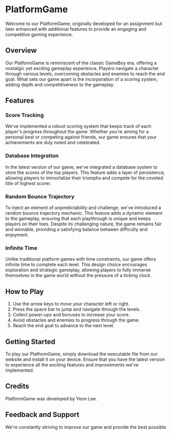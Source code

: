 # PlatformGame

Welcome to our PlatformGame, originally developed for an assignment but later enhanced with additional features to provide an engaging and competitive gaming experience. 

## Overview

Our PlatformGame is reminiscent of the classic GameBoy era, offering a nostalgic yet exciting gameplay experience. Players navigate a character through various levels, overcoming obstacles and enemies to reach the end goal. What sets our game apart is the incorporation of a scoring system, adding depth and competitiveness to the gameplay.

## Features

### Score Tracking
We've implemented a robust scoring system that keeps track of each player's progress throughout the game. Whether you're aiming for a personal best or competing against friends, our game ensures that your achievements are duly noted and celebrated.

### Database Integration
In the latest version of our game, we've integrated a database system to store the scores of the top players. This feature adds a layer of persistence, allowing players to immortalize their triumphs and compete for the coveted title of highest scorer.

### Random Bounce Trajectory
To inject an element of unpredictability and challenge, we've introduced a random bounce trajectory mechanic. This feature adds a dynamic element to the gameplay, ensuring that each playthrough is unique and keeps players on their toes. Despite its challenging nature, the game remains fair and winnable, providing a satisfying balance between difficulty and enjoyment.

### Infinite Time
Unlike traditional platform games with time constraints, our game offers infinite time to complete each level. This design choice encourages exploration and strategic gameplay, allowing players to fully immerse themselves in the game world without the pressure of a ticking clock.

## How to Play

1. Use the arrow keys to move your character left or right.
2. Press the space bar to jump and navigate through the levels.
3. Collect power-ups and bonuses to increase your score.
4. Avoid obstacles and enemies to progress through the game.
5. Reach the end goal to advance to the next level.

## Getting Started

To play our PlatformGame, simply download the executable file from our website and install it on your device. Ensure that you have the latest version to experience all the exciting features and improvements we've implemented.

## Credits

PlatformGame was developed by Yeon Lee. 

## Feedback and Support

We're constantly striving to improve our game and provide the best possible
